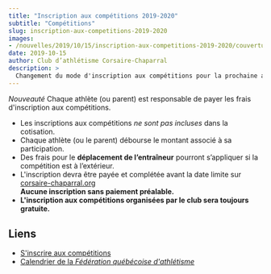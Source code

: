 ```yaml
---
title: "Inscription aux compétitions 2019-2020"
subtitle: "Compétitions"
slug: inscription-aux-competitions-2019-2020
images:
- /nouvelles/2019/10/15/inscription-aux-competitions-2019-2020/couverture.jpg
date: 2019-10-15
author: Club d’athlétisme Corsaire-Chaparral
description: >
  Changement du mode d'inscription aux compétitions pour la prochaine année.
---
```


<em class="badge badge-primary">Nouveauté</em> Chaque athlète (ou parent) est responsable de payer les frais d'inscription aux compétitions.

- Les inscriptions aux compétitions _ne sont pas incluses_ dans la cotisation.
- Chaque athlète (ou le parent) débourse le montant associé à sa participation.
- Des frais pour le **déplacement de l’entraîneur** pourront s’appliquer si la compétition est à l’extérieur.
- L'inscription devra être payée et complétée avant la date limite sur [corsaire-chaparral.org](https://corsaire-chaparral.org)  
  **Aucune inscription sans paiement préalable.**
- **L'inscription aux compétitions organisées par le club sera toujours gratuite.**

## Liens

- [S'inscrire aux compétitions](/calendrier/)
- [Calendrier de la _Fédération québécoise d'athlétisme_](http://athletisme-quebec.ca/)
